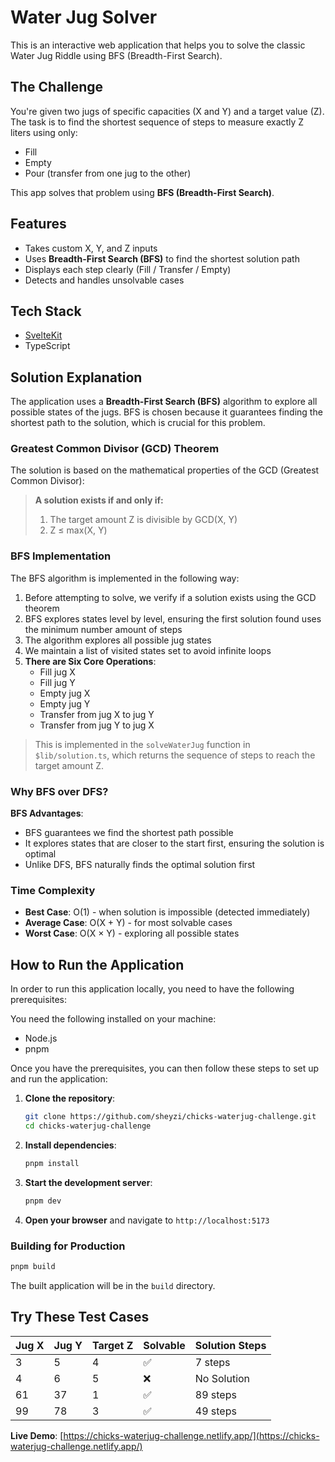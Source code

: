 # Water Jug Solver

This is an interactive web application that helps you to solve the classic Water Jug Riddle using BFS (Breadth-First Search). 

## The Challenge

You're given two jugs of specific capacities (X and Y) and a target value (Z). The task is to find the shortest sequence of steps to measure exactly Z liters using only:
- Fill
- Empty
- Pour (transfer from one jug to the other)

This app solves that problem using **BFS (Breadth-First Search)**.


## Features

- Takes custom X, Y, and Z inputs
- Uses **Breadth-First Search (BFS)** to find the shortest solution path
- Displays each step clearly (Fill / Transfer / Empty)
- Detects and handles unsolvable cases

## Tech Stack

- [SvelteKit](https://kit.svelte.dev/)
- TypeScript

## Solution Explanation

The application uses a **Breadth-First Search (BFS)** algorithm to explore all possible states of the jugs. BFS is chosen because it guarantees finding the shortest path to the solution, which is crucial for this problem.

### Greatest Common Divisor (GCD) Theorem

The solution is based on the mathematical properties of the GCD (Greatest Common Divisor):

> **A solution exists if and only if:**
> 1. The target amount Z is divisible by GCD(X, Y)
> 2. Z ≤ max(X, Y)

### BFS Implementation

The BFS algorithm is implemented in the following way:

1. Before attempting to solve, we verify if a solution exists using the GCD theorem
2. BFS explores states level by level, ensuring the first solution found uses the minimum number amount of steps
3. The algorithm explores all possible jug states
4. We maintain a list of visited states set to avoid infinite loops
5. **There are Six Core Operations**:
   - Fill jug X
   - Fill jug Y
   - Empty jug X
   - Empty jug Y
   - Transfer from jug X to jug Y
   - Transfer from jug Y to jug X

> This is implemented in the `solveWaterJug` function in `$lib/solution.ts`, which returns the sequence of steps to reach the target amount Z.

### Why BFS over DFS?

**BFS Advantages**:
- BFS guarantees we find the shortest path possible
- It explores states that are closer to the start first, ensuring the solution is optimal
- Unlike DFS, BFS naturally finds the optimal solution first

### Time Complexity
- **Best Case**: O(1) - when solution is impossible (detected immediately)
- **Average Case**: O(X + Y) - for most solvable cases
- **Worst Case**: O(X × Y) - exploring all possible states

## How to Run the Application

In order to run this application locally, you need to have the following prerequisites:

You need the following installed on your machine:
- Node.js
- pnpm

Once you have the prerequisites, you can then follow these steps to set up and run the application:

1. **Clone the repository**:
   ```bash
   git clone https://github.com/sheyzi/chicks-waterjug-challenge.git
   cd chicks-waterjug-challenge
   ```

2. **Install dependencies**:
   ```bash
   pnpm install
   ```

3. **Start the development server**:
   ```bash
   pnpm dev
   ```

4. **Open your browser** and navigate to `http://localhost:5173`

### Building for Production

```bash
pnpm build
```

The built application will be in the `build` directory.


## Try These Test Cases

| Jug X | Jug Y | Target Z | Solvable | Solution Steps |
|-------|-------|----------|----------|----------------|
| 3     | 5     | 4        | ✅       | 7 steps        |
| 4     | 6     | 5        | ❌       | No Solution    |
| 61    | 37    | 1        | ✅       | 89 steps       |
| 99    | 78    | 3        | ✅       | 49 steps       |



**Live Demo**: [https://chicks-waterjug-challenge.netlify.app/](https://chicks-waterjug-challenge.netlify.app/)
